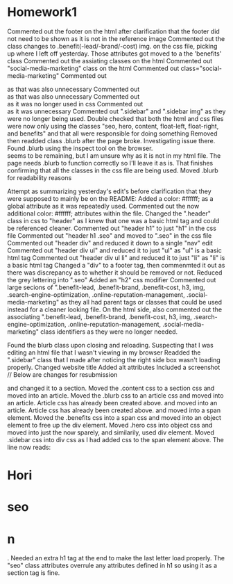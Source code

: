 # Homework1

Commented out the footer on the html after clarification that the footer did not need to be shown as it is not in the reference image
Commented out the class changes to .benefit(-lead/-brand/-cost) img. on the css file, picking up where I left off yesterday. Those attributes got moved to a the 'benefits' class
Commented out the assiating classes on the html
Commented out "social-media-marketing" class on the html
Commented out class="social-media-marketing"
Commented out <div id="social-media-marketing"> as that was also unnecessary
Commented out <div id="online-reputation-management"> as that was also unnecessary
Commented out <div class="search-engine-optimization"> as it was no longer used in css
Commented out <div class="header"> as it was unnecessary
Commented out ".sidebar" and ".sidebar img" as they were no longer being used.
Double checked that both the html and css files were now only using the classes "seo, hero, content, float-left, float-right, and benefits" and that all were responsible for doing something
Removed then readded class .blurb after the page broke. Investigating issue there.
Found .blurb using the inspect tool on the browser. <div id="search-engine-optimization" class="blurb"> seems to be remaining, but I am unsure why as it is not in my html file. The page needs .blurb to function correctly so I'll leave it as is.
That finishes confirming that all the classes in the css file are being used.
Moved .blurb for readability reasons

Attempt as summarizing yesterday's edit's before clarification that they were supposed to mainly be on the README:
Added a color: #ffffff; as a global attribute as it was repeatedly used. 
Commented out the now additional color: #ffffff; attributes within the file.
Changed the ".header" class in css to "header" as I knew that one was a basic html tag and could be referenced cleaner.
Commented out "header h1" to just "h1" in the css file
Commented out "header h1 .seo" and moved to ".seo" in the css file
Commented out "header div" and reduced it down to a single "nav" edit
Commented out "header div ul" and reduced it to just "ul" as "ul" is a basic html tag
Commented out "header div ul li" and reduced it to just "li" as "li" is a basic html tag
Changed a "div" to a footer tag, then commenmted it out as there was discrepancy as to whether it should be removed or not.
Reduced the grey lettering into ".seo"
Added an "h2" css modifier
Commented out large secions of ".benefit-lead, .benefit-brand, .benefit-cost, h3, img, .search-engine-optimization, .online-reputation-management, .social-media-marketing" as they all had parent tags or classes that could be used instead for a cleaner looking file.
On the html side, also commented out the associating ".benefit-lead, .benefit-brand, .benefit-cost, h3, img, .search-engine-optimization, .online-reputation-management, .social-media-marketing" class identifiers as they were no longer needed.

Found the blurb class upon closing and reloading. Suspecting that I was editing an html file that I wasn't viewing in my browser
Readded the ".sidebar" class that I made after noticing the right side box wasn't loading properly.
Changed website title
Added alt attributes
Included a screenshot
// Below are changes for resubmission
<!-- <div class="content"> --> and changed it to a section. Moved the .content css to a section css
<!-- <div id="search-engine-optimization" class="blurb"> --> and moved into an article. Moved the .blurb css to an article css
<!-- <div id="online-reputation-management" class="blurb"> --> and moved into an article. Article css has already been created above.
<!-- <div id="social-media-marketing" class="blurb"> --> and moved into an article. Article css has already been created above.
<!-- <div class="benefits"> --> and moved into a span element. Moved the .benefits css into a span css
<!-- <div class="hero"></div> --> and moved into an object element to free up the div element. Moved .hero css into object css
<!-- <div class="sidebar"> --> and moved into just the now sparely, and similarily, used div element. Moved .sidebar css into div css
<!-- <h1>Hori<span class="seo">seo</span>n</h1> --> as I had added css to the span element above. The line now reads: <h1>Hori<h1 class="seo">seo</h1><h1>n</h1></h1>. Needed an extra h1 tag at the end to make the last letter load properly. The "seo" class attributes overrule any attributes defined in h1 so using it as a section tag is fine.